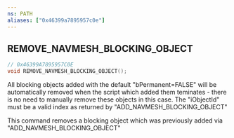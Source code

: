 ```yaml
---
ns: PATH
aliases: ["0x46399a7895957c0e"]
---
```

## REMOVE_NAVMESH_BLOCKING_OBJECT

```c
// 0x46399A7895957C0E
void REMOVE_NAVMESH_BLOCKING_OBJECT();
```

All blocking objects added with the default "bPermanent=FALSE" will be automatically removed when the script which added them teminates - there is no need to manually remove these objects in this case.
The "iObjectId" must be a valid index as returned by "ADD_NAVMESH_BLOCKING_OBJECT"

This command removes a blocking object which was previously added via "ADD_NAVMESH_BLOCKING_OBJECT"

